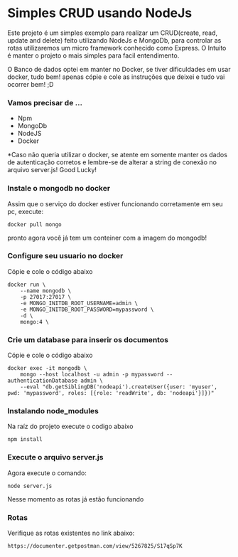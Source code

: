 # Simples CRUD usando NodeJs

Este projeto é um simples exemplo para realizar um CRUD(create, read, update and delete)
feito utilizando NodeJs e MongoDb, para controlar as rotas utilizaremos um micro framework
conhecido como Express. O Intuito é manter o projeto o mais simples para facil entendimento.

O Banco de dados optei em manter no Docker, se tiver dificuldades em usar docker, tudo bem!
apenas cópie e cole as instruções que deixei e tudo vai ocorrer bem! ;D

### Vamos precisar de ...

- Npm
- MongoDb
- NodeJS
- Docker

*Caso não queria utilizar o docker, se atente em somente manter os dados de autenticação corretos
 e lembre-se de alterar a string de conexão no arquivo server.js! Good Lucky!

### Instale o mongodb no docker
Assim que o serviço do docker estiver funcionando corretamente em seu pc, execute:
```
docker pull mongo
```
pronto agora você já tem um conteiner com a imagem do mongodb!

### Configure seu usuario no docker
Cópie e cole o código abaixo
```
docker run \
    --name mongodb \
    -p 27017:27017 \
    -e MONGO_INITDB_ROOT_USERNAME=admin \
    -e MONGO_INITDB_ROOT_PASSWORD=mypassword \
    -d \
    mongo:4 \
```

### Crie um database para inserir os documentos
Cópie e cole o código abaixo
```
docker exec -it mongodb \
    mongo --host localhost -u admin -p mypassword --authenticationDatabase admin \
    --eval "db.getSiblingDB('nodeapi').createUser({user: 'myuser', pwd: 'mypassword', roles: [{role: 'readWrite', db: 'nodeapi'}]})"
```

### Instalando node_modules
Na raíz do projeto execute o codigo abaixo
```
npm install
```

### Execute o arquivo server.js

Agora execute o comando:
```
node server.js
```

Nesse momento as rotas já estão funcionando

### Rotas
Verifique as rotas existentes no link abaixo:
```
https://documenter.getpostman.com/view/5267825/S17qSp7K
```

